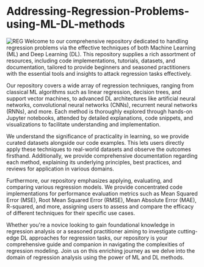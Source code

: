 # Addressing-Regression-Problems-using-ML-DL-methods
![REG](https://trainings.internshala.com/blog/wp-content/uploads/2023/07/Regression-in-machine-learning-1.jpg)
Welcome to our comprehensive repository dedicated to handling regression problems via the effective techniques of both Machine Learning (ML) and Deep Learning (DL). This repository supplies a rich assortment of resources, including code implementations, tutorials, datasets, and documentation, tailored to provide beginners and seasoned practitioners with the essential tools and insights to attack regression tasks effectively.

Our repository covers a wide array of regression techniques, ranging from classical ML algorithms such as linear regression, decision trees, and support vector machines, to advanced DL architectures like artificial neural networks, convolutional neural networks (CNNs), recurrent neural networks (RNNs), and more. Each method is thoroughly explored through hands-on Jupyter notebooks, attended by detailed explanations, code snippets, and visualizations to facilitate understanding and implementation.

We understand the significance of practicality in learning, so we provide curated datasets alongside our code examples. This lets users directly apply these techniques to real-world datasets and observe the outcomes firsthand. Additionally, we provide comprehensive documentation regarding each method, explaining its underlying principles, best practices, and reviews for application in various domains.

Furthermore, our repository emphasizes applying, evaluating, and comparing various regression models. We provide concentrated code implementations for performance evaluation metrics such as Mean Squared Error (MSE), Root Mean Squared Error (RMSE), Mean Absolute Error (MAE), R-squared, and more, assigning users to assess and compare the efficacy of different techniques for their specific use cases.

Whether you're a novice looking to gain foundational knowledge in regression analysis or a seasoned practitioner aiming to investigate cutting-edge DL approaches for regression tasks, our repository is your comprehensive guide and companion in navigating the complexities of regression modeling. Join us on this enriching journey as we delve into the domain of regression analysis using the power of ML and DL methods.
